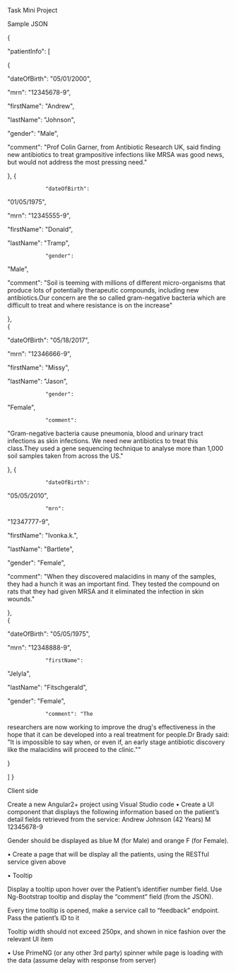 

Task Mini Project



Sample JSON 



{  



"patientInfo":
[  



 {    



 "dateOfBirth":
"05/01/2000",   



 "mrn": "12345678-9",    



"firstName":
"Andrew",    



"lastName":
"Johnson",   



 "gender": "Male",    



"comment":
"Prof Colin Garner, from Antibiotic Research UK, said finding new
antibiotics to treat grampositive infections like MRSA was good news, but would
not address the most pressing need."  




}, 
{   



                "dateOfBirth":
"01/05/1975",    



"mrn":
"12345555-9",    



"firstName":
"Donald",    



"lastName":
"Tramp",  



                "gender":
"Male",    



"comment":
"Soil is teeming with millions of different micro-organisms that produce
lots of potentially therapeutic compounds, including new antibiotics.Our
concern are the so called gram-negative bacteria which are difficult to treat
and where resistance is on the increase" 




 },  
{    



"dateOfBirth":
"05/18/2017",    



"mrn":
"12346666-9",    



"firstName":
"Missy",    



"lastName":
"Jason",   



                "gender":
"Female",   



                "comment":
"Gram-negative bacteria cause pneumonia, blood and urinary tract
infections as skin infections. We need new antibiotics to treat this class.They
used a gene sequencing technique to analyse more than 1,000 soil samples taken
from across the US."  



 },   {   



                "dateOfBirth":
"05/05/2010",   



                "mrn":
"12347777-9",    



"firstName":
"Ivonka.k.",    



"lastName":
"Bartlete",    



"gender":
"Female",   



 "comment": "When they
discovered malacidins in many of the samples, they had a hunch it was an
important find. They tested the compound on rats that they had given MRSA and
it eliminated the infection in skin wounds."   



},  
{   



 "dateOfBirth":
"05/05/1975",   



 "mrn": "12348888-9",   



                "firstName":
"Jelyla",    



"lastName":
"Fitschgerald",    



"gender":
"Female", 



                "comment": "The
researchers are now working to improve the drug's effectiveness in the hope
that it can be developed into a real treatment for people.Dr Brady said:
\"It is impossible to say when, or even if, an early stage antibiotic
discovery like the malacidins will proceed to the clinic.\""  



 } 



 ] }

 



 



Client side 



Create a new
Angular2+ project using Visual Studio code • Create a UI component that
displays the following information based on the patient’s detail fields
retrieved from the service: Andrew Johnson (42 Years) M                  12345678-9

Gender should be
displayed as blue M (for Male) and orange F (for Female).  

 

• Create a page that will be display all the
patients, using the RESTful service given above

 

• Tooltip 













Display a tooltip
upon hover over the Patient’s identifier number field. Use Ng-Bootstrap tooltip
and display the “comment” field (from the JSON).  

Every time tooltip
is opened, make a service call to “feedback” endpoint. Pass the patient’s ID to
it 

Tooltip width should
not exceed 250px, and shown in nice fashion over the relevant UI item  

• Use PrimeNG (or any other 3rd party) spinner
while page is loading with the data (assume delay with response from server) 

 












